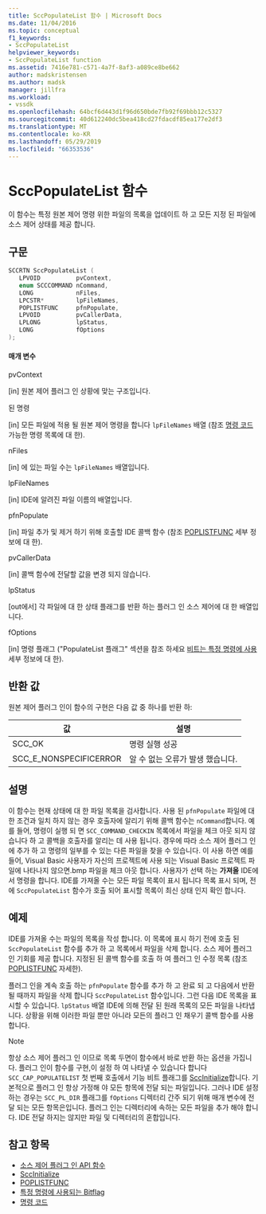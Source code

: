 ```yaml
---
title: SccPopulateList 함수 | Microsoft Docs
ms.date: 11/04/2016
ms.topic: conceptual
f1_keywords:
- SccPopulateList
helpviewer_keywords:
- SccPopulateList function
ms.assetid: 7416e781-c571-4a7f-8af3-a089ce8be662
author: madskristensen
ms.author: madsk
manager: jillfra
ms.workload:
- vssdk
ms.openlocfilehash: 64bcf6d443d1f96d650bde7fb92f69bbb12c5327
ms.sourcegitcommit: 40d612240dc5bea418cd27fdacdf85ea177e2df3
ms.translationtype: MT
ms.contentlocale: ko-KR
ms.lasthandoff: 05/29/2019
ms.locfileid: "66353536"
---
```

# <a name="sccpopulatelist-function"></a>SccPopulateList 함수
이 함수는 특정 원본 제어 명령 위한 파일의 목록을 업데이트 하 고 모든 지정 된 파일에 소스 제어 상태를 제공 합니다.

## <a name="syntax"></a>구문

```cpp
SCCRTN SccPopulateList (
   LPVOID          pvContext,
   enum SCCCOMMAND nCommand,
   LONG            nFiles,
   LPCSTR*         lpFileNames,
   POPLISTFUNC     pfnPopulate,
   LPVOID          pvCallerData,
   LPLONG          lpStatus,
   LONG            fOptions
);
```

#### <a name="parameters"></a>매개 변수
 pvContext

[in] 원본 제어 플러그 인 상황에 맞는 구조입니다.

 된 명령

[in] 모든 파일에 적용 될 원본 제어 명령을 합니다 `lpFileNames` 배열 (참조 [명령 코드](../extensibility/command-code-enumerator.md) 가능한 명령 목록에 대 한).

 nFiles

[in] 에 있는 파일 수는 `lpFileNames` 배열입니다.

 lpFileNames

[in] IDE에 알려진 파일 이름의 배열입니다.

 pfnPopulate

[in] 파일 추가 및 제거 하기 위해 호출할 IDE 콜백 함수 (참조 [POPLISTFUNC](../extensibility/poplistfunc.md) 세부 정보에 대 한).

 pvCallerData

[in] 콜백 함수에 전달할 값을 변경 되지 않습니다.

 lpStatus

[out에서] 각 파일에 대 한 상태 플래그를 반환 하는 플러그 인 소스 제어에 대 한 배열입니다.

 fOptions

[in] 명령 플래그 ("PopulateList 플래그" 섹션을 참조 하세요 [비트는 특정 명령에 사용](../extensibility/bitflags-used-by-specific-commands.md) 세부 정보에 대 한).

## <a name="return-value"></a>반환 값
 원본 제어 플러그 인이 함수의 구현은 다음 값 중 하나를 반환 하:

|값|설명|
|-----------|-----------------|
|SCC_OK|명령 실행 성공|
|SCC_E_NONSPECIFICERROR|알 수 없는 오류가 발생 했습니다.|

## <a name="remarks"></a>설명
 이 함수는 현재 상태에 대 한 파일 목록을 검사합니다. 사용 된 `pfnPopulate` 파일에 대 한 조건과 일치 하지 않는 경우 호출자에 알리기 위해 콜백 함수는 `nCommand`합니다. 예를 들어, 명령이 실행 되 면 `SCC_COMMAND_CHECKIN` 목록에서 파일을 체크 아웃 되지 않습니다 하 고 콜백을 호출자를 알리는 데 사용 됩니다. 경우에 따라 소스 제어 플러그 인에 추가 하 고 명령의 일부를 수 있는 다른 파일을 찾을 수 있습니다. 이 사용 하면 예를 들어, Visual Basic 사용자가 자신의 프로젝트에 사용 되는 Visual Basic 프로젝트 파일에 나타나지 않으면.bmp 파일을 체크 아웃 합니다. 사용자가 선택 하는 **가져올** IDE에서 명령을 합니다. IDE를 가져올 수는 모든 파일 목록이 표시 됩니다 목록 표시 되며, 전에 `SccPopulateList` 함수가 호출 되어 표시할 목록이 최신 상태 인지 확인 합니다.

## <a name="example"></a>예제
 IDE를 가져올 수는 파일의 목록을 작성 합니다. 이 목록에 표시 하기 전에 호출 된 `SccPopulateList` 함수를 추가 하 고 목록에서 파일을 삭제 합니다. 소스 제어 플러그 인 기회를 제공 합니다. 지정된 된 콜백 함수를 호출 하 여 플러그 인 수정 목록 (참조 [POPLISTFUNC](../extensibility/poplistfunc.md) 자세한).

 플러그 인을 계속 호출 하는 `pfnPopulate` 함수를 추가 하 고 완료 되 고 다음에서 반환 될 때까지 파일을 삭제 합니다 `SccPopulateList` 함수입니다. 그런 다음 IDE 목록을 표시할 수 있습니다. `lpStatus` 배열 IDE에 의해 전달 된 원래 목록의 모든 파일을 나타냅니다. 상황을 위해 이러한 파일 뿐만 아니라 모든의 플러그 인 채우기 콜백 함수를 사용 합니다.

> [!NOTE]
> 항상 소스 제어 플러그 인 이므로 목록 두면이 함수에서 바로 반환 하는 옵션을 가집니다. 플러그 인이 함수를 구현,이 설정 하 여 나타낼 수 있습니다 합니다 `SCC_CAP_POPULATELIST` 첫 번째 호출에서 기능 비트 플래그를 [SccInitialize](../extensibility/sccinitialize-function.md)합니다. 기본적으로 플러그 인 항상 가정해 야 모든 항목에 전달 되는 파일입니다. 그러나 IDE 설정 하는 경우는 `SCC_PL_DIR` 플래그를 `fOptions` 디렉터리 간주 되기 위해 매개 변수에 전달 되는 모든 항목은입니다. 플러그 인는 디렉터리에 속하는 모든 파일을 추가 해야 합니다. IDE 전달 하지는 않지만 파일 및 디렉터리의 혼합입니다.

## <a name="see-also"></a>참고 항목
- [소스 제어 플러그 인 API 함수](../extensibility/source-control-plug-in-api-functions.md)
- [SccInitialize](../extensibility/sccinitialize-function.md)
- [POPLISTFUNC](../extensibility/poplistfunc.md)
- [특정 명령에 사용되는 Bitflag](../extensibility/bitflags-used-by-specific-commands.md)
- [명령 코드](../extensibility/command-code-enumerator.md)